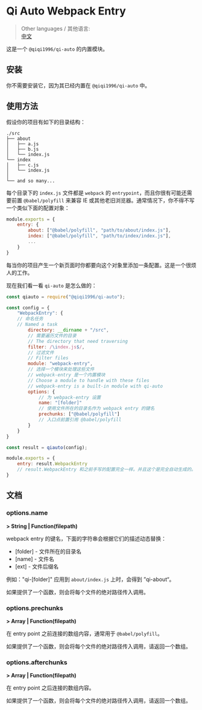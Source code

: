 # Qi Auto Webpack Entry

> Other languages / 其他语言:  
> [中文](./README.zh_CN.md)  

这是一个 `@qiqi1996/qi-auto` 的内置模块。

## 安装

你不需要安装它，因为其已经内置在 `@qiqi1996/qi-auto` 中。

## 使用方法

假设你的项目有如下的目录结构：

```
./src
├── about
│   ├── a.js
│   ├── b.js
│   └── index.js
└── index
│   ├── c.js
│   └── index.js
│
└── and so many...
```

每个目录下的 `index.js` 文件都是 `webpack` 的 `entrypoint`，而且你很有可能还需要前置 `@babel/polyfill` 来兼容 IE 或其他老旧浏览器。通常情况下，你不得不写一个类似下面的配置对象：

```javascript
module.exports = {
    entry: {
        about: ["@babel/polyfill", "path/to/about/index.js"],
        index: ["@babel/polyfill", "path/to/index/index.js"],
        ...
    }
}
```

每当你的项目产生一个新页面时你都要向这个对象里添加一条配置。这是一个很烦人的工作。

现在我们看一看 `qi-auto` 是怎么做的：

```javascript
const qiauto = require("@qiqi1996/qi-auto");

const config = {
    "WebpackEntry": {
    // 命名任务
    // Named a task
        directory: __dirname + "/src",
        // 需要遍历文件的目录
        // The directory that need traversing 
        filter: /\index.js$/,
        // 过滤文件
        // Filter files
        module: "webpack-entry",
        // 选择一个模块来处理这些文件
        // webpack-entry 是一个内置模块
        // Choose a module to handle with these files
        // webpack-entry is a built-in module with qi-auto
        options: {
            // 为 webpack-entry 设置
            name: "[folder]"
            // 使用文件所在的目录名作为 webpack entry 的键名
            prechunks: ["@babel/polyfill"]
            // 入口点前置引用 @babel/polyfill
        }
    }
}

const result = qiauto(config);

module.exports = {
    entry: result.WebpackEntry
    // result.WebpackEntry 和之前手写的配置完全一样。并且这个是完全自动生成的。
}
```

## 文档

### options.name

**> String | Function(filepath)**

webpack entry 的键名，下面的字符串会根据它们的描述动态替换：

* [folder] - 文件所在的目录名
* [name] - 文件名
* [ext] - 文件后缀名

例如："qi-[folder]" 应用到 `about/index.js` 上时，会得到 ”qi-about“。

如果提供了一个函数，则会将每个文件的绝对路径传入调用。

### options.prechunks

**> Array | Function(filepath)**

在 entry point 之前连接的数组内容，通常用于 `@babel/polyfill`。

如果提供了一个函数，则会将每个文件的绝对路径传入调用，请返回一个数组。

### options.afterchunks

**> Array | Function(filepath)**

在 entry point 之后连接的数组内容。

如果提供了一个函数，则会将每个文件的绝对路径传入调用，请返回一个数组。